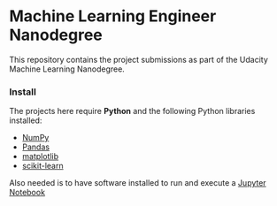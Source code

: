 # Machine Learning Engineer Nanodegree

This repository contains the project submissions as part of the Udacity Machine Learning Nanodegree.

### Install

The projects here require **Python** and the following Python libraries installed:

- [NumPy](http://www.numpy.org/)
- [Pandas](http://pandas.pydata.org/)
- [matplotlib](http://matplotlib.org/)
- [scikit-learn](http://scikit-learn.org/stable/)


Also needed is to have software installed to run and execute a [Jupyter Notebook](http://ipython.org/notebook.html)
